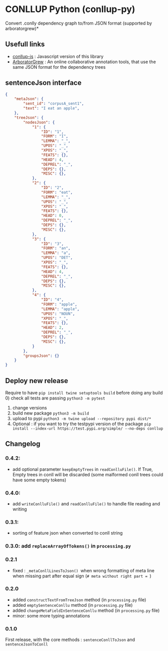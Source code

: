 # CONLLUP Python (conllup-py)

Convert .conlly dependency graph to/from JSON format (supported by arboratorgrew)\*

## Usefull links

- [conllup-js](https://github.com/kirianguiller/conllup-js) : Javascript version of this library
- [ArboratorGrew](https://arboratorgrew.elizia.net/#/) : An online collaborative annotation tools, that use the same JSON format for the dependency trees

## sentenceJson interface

```json
{
    "metaJson": {
        "sent_id": "corpusA_sent1",
        "text": "I eat an apple",
    },
    "treeJson": {
        "nodesJson": {
            "1": {
                "ID": "1",
                "FORM": "I",
                "LEMMA": "_",
                "UPOS": "_",
                "XPOS": "_",
                "FEATS": {},
                "HEAD": 4,
                "DEPREL": "_",
                "DEPS": {},
                "MISC": {},
            },
            "2": {
                "ID": "2",
                "FORM": "eat",
                "LEMMA": "_",
                "UPOS": "_",
                "XPOS": "_",
                "FEATS": {},
                "HEAD": 0,
                "DEPREL": "_",
                "DEPS": {},
                "MISC": {},
            },
            "3": {
                "ID": "3",
                "FORM": "an",
                "LEMMA": "a",
                "UPOS": "DET",
                "XPOS": "_",
                "FEATS": {},
                "HEAD": 4,
                "DEPREL": "_",
                "DEPS": {},
                "MISC": {},
            },
            "4": {
                "ID": "4",
                "FORM": "apple",
                "LEMMA": "apple",
                "UPOS": "NOUN",
                "XPOS": "_",
                "FEATS": {},
                "HEAD": 2,
                "DEPREL": "_",
                "DEPS": {},
                "MISC": {},
            }
        },
        "groupsJson": {}
    }
}

```

## Deploy new release

Require to have `pip install twine setuptools build` before doing any build 0) check all tests are passing `python3 -m pytest`

1. change versions
2. build new package `python3 -m build`
3. upload to pypi `python3 -m twine upload --repository pypi dist/*`
4. Optional : if you want to try the testpypi version of the package `pip install --index-url https://test.pypi.org/simple/ --no-deps conllup`

## Changelog
### 0.4.2:
- add optional parameter `keepEmptyTrees` in `readConlluFile()`. If True, Empty trees in conll will be discarded (some malformed conll trees could have some empty tokens)
### 0.4.0:
- add `writeConlluFile()` and `readConlluFile()` to handle file reading and writing
### 0.3.1: 
- sorting of feature json when converted to conll string
### 0.3.0: add `replaceArrayOfTokens()` in `processing.py`
### 0.2.1
- fixed : `_metaConllLinesToJson() `when wrong formatting of meta line when missing part after equal sign (`# meta without right part = `)
### 0.2.0
- added `constructTextFromTreeJson` method (in `processing.py` file)
- added `emptySentenceConllu` method (in `processing.py` file)
- added `changeMetaFieldInSentenceConllu` method (in `processing.py` file)
- minor: some more typing annotations
### 0.1.0
First release, with the core methods : `sentenceConllToJson` and `sentenceJsonToConll`